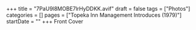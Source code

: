 +++
title = "7PaU9l8MOBE7lrHyDDKK.avif"
draft = false
tags = ["Photos"]
categories = []
pages = ["Topeka Inn Management Introduces (1979)"]
startDate = ""
+++
Front Cover

